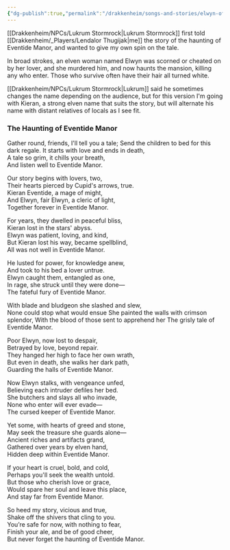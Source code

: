 ```yaml
---
{"dg-publish":true,"permalink":"/drakkenheim/songs-and-stories/elwyn-of-eventide-manor/","noteIcon":""}
---
```


[[Drakkenheim/NPCs/Lukrum Stormrock\|Lukrum Stormrock]] first told [[Drakkenheim/_Players/Lendalor Thugijak\|me]] the story of the haunting of Eventide Manor, and wanted to give my own spin on the tale. 

In broad strokes, an elven woman named Elwyn was scorned or cheated on by her lover, and she murdered him, and now haunts the mansion, killing any who enter. Those who survive often have their hair all turned white.

[[Drakkenheim/NPCs/Lukrum Stormrock\|Lukrum]] said he sometimes changes the name depending on the audience, but for this version I'm going with Kieran, a strong elven name that suits the story, but will alternate his name with distant relatives of locals as I see fit.


### The Haunting of Eventide Manor

Gather round, friends, I'll tell you a tale;
Send the children to bed for this dark regale.
It starts with love and ends in death,  
A tale so grim, it chills your breath,  
And listen well to Eventide Manor.

Our story begins with lovers, two,  
Their hearts pierced by Cupid's arrows, true.  
Kieran Eventide, a mage of might,  
And Elwyn, fair Elwyn, a cleric of light,  
Together forever in Eventide Manor.

For years, they dwelled in peaceful bliss,  
Kieran lost in the stars' abyss.  
Elwyn was patient, loving, and kind,  
But Kieran lost his way, became spellblind,  
All was not well in Eventide Manor.

He lusted for power, for knowledge anew,  
And took to his bed a lover untrue.  
Elwyn caught them, entangled as one,  
In rage, she struck until they were done—  
The fateful fury of Eventide Manor.

With blade and bludgeon she slashed and slew,  
None could stop what would ensue
She painted the walls with crimson splendor,
With the blood of those sent to apprehend her
The grisly tale of Eventide Manor.

Poor Elwyn, now lost to despair,  
Betrayed by love, beyond repair.  
They hanged her high to face her own wrath,  
But even in death, she walks her dark path,  
Guarding the halls of Eventide Manor.

Now Elwyn stalks, with vengeance unfed,  
Believing each intruder defiles her bed.  
She butchers and slays all who invade,  
None who enter will ever evade—  
The cursed keeper of Eventide Manor.

Yet some, with hearts of greed and stone,  
May seek the treasure she guards alone—  
Ancient riches and artifacts grand,  
Gathered over years by elven hand,  
Hidden deep within Eventide Manor.

If your heart is cruel, bold, and cold,  
Perhaps you'll seek the wealth untold.  
But those who cherish love or grace,  
Would spare her soul and leave this place,  
And stay far from Eventide Manor.

So heed my story, vicious and true,  
Shake off the shivers that cling to you.  
You’re safe for now, with nothing to fear,  
Finish your ale, and be of good cheer,  
But never forget the haunting of Eventide Manor.